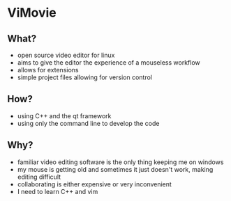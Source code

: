 # ViMovie

## What?

- open source video editor for linux
- aims to give the editor the experience of a mouseless workflow 
- allows for extensions
- simple project files allowing for version control

## How?

- using C++ and the qt framework
- using only the command line to develop the code

## Why?

- familiar video editing software is the only thing keeping me on windows
- my mouse is getting old and sometimes it just doesn't work, making editing difficult
- collaborating is either expensive or very inconvenient
- I need to learn C++ and vim


